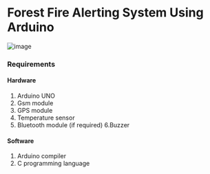 # Forest Fire Alerting System Using Arduino

![image](https://static.wixstatic.com/media/cef648_d3146e761e274784b39d87bb48bcdf5b~mv2.jpg/v1/fill/w_925,h_568,al_c,q_85,usm_0.66_1.00_0.01,enc_auto/cef648_d3146e761e274784b39d87bb48bcdf5b~mv2.jpg)

### Requirements

#### Hardware

1. Arduino UNO
2. Gsm module
3. GPS module
4. Temperature sensor
5. Bluetooth module (if required)
6.Buzzer


#### Software

1. Arduino compiler
2. C programming language
